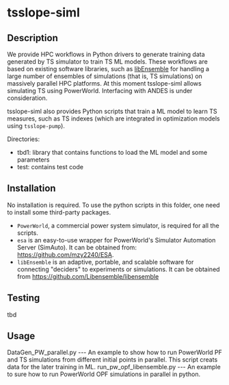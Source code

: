 # tsslope-siml


## Description
We provide HPC workflows in Python drivers to generate training data generated by TS simulator to train TS ML models. These workflows are based on existing software libraries, such as [libEnsemble](https://github.com/Libensemble/libensemble) for handling a large number of ensembles of simulations (that is, TS simulations) on massively parallel HPC platforms. At this moment tsslope-siml allows  simulating TS  using PowerWorld. Interfacing with ANDES is under consideration.

tsslope-siml also  provides Python scripts that train a ML model to learn  TS measures, such as TS indexes (which are integrated in optimization models using  `tsslope-pump`). 


Directories:
  - tbd1: library that contains functions to load the ML model and some parameters
  - test: contains test code


## Installation

No installation is required. To use the python scripts in this folder, one need to install some third-party packages.
- `PowerWorld`, a commercial power system simulator, is required for all the scripts.
- `esa` is an easy-to-use wrapper for PowerWorld's Simulator Automation Server (SimAuto). It can be obtained from: https://github.com/mzy2240/ESA.
- `libEnsemble` is an adaptive, portable, and scalable software for connecting "deciders" to experiments or simulations. It can be obtained from https://github.com/Libensemble/libensemble

## Testing

tbd

## Usage
DataGen_PW_parallel.py --- An example to show how to run PowerWorld PF and TS simulations from different initial points in parallel. This script creats data for the later training in ML.
run_pw_opf_libensemble.py --- An example to sure how to run PowerWorld OPF simulations in parallel in python.